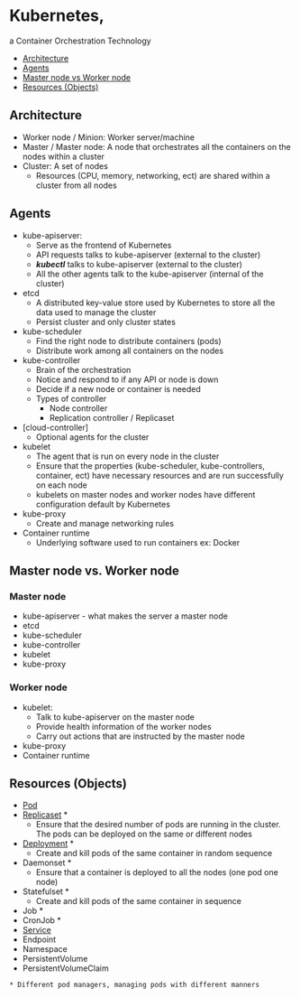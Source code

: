 # Kubernetes, 
a Container Orchestration Technology

- [Architecture](https://github.com/Ariel-Yu/knowledge-bases/blob/master/kubernetes/1-architecture.md#architecture)
- [Agents](https://github.com/Ariel-Yu/knowledge-bases/blob/master/kubernetes/1-architecture.md#agents)
- [Master node vs Worker node](https://github.com/Ariel-Yu/knowledge-bases/blob/master/kubernetes/1-architecture.md#master-node-vs-worker-node)
- [Resources (Objects)](https://github.com/Ariel-Yu/knowledge-bases/blob/master/kubernetes/1-architecture.md#resources-objects)

## Architecture
* Worker node / Minion: Worker server/machine
* Master / Master node: A node that orchestrates all the containers on the nodes within a cluster
* Cluster: A set of nodes
   * Resources (CPU, memory, networking, ect) are shared within a cluster from all nodes

## Agents
* kube-apiserver: 
    * Serve as the frontend of Kubernetes
    * API requests talks to kube-apiserver (external to the cluster)
    * ***kubectl*** talks to kube-apiserver (external to the cluster)
    * All the other agents talk to the kube-apiserver (internal of the cluster)
* etcd
    * A distributed key-value store used by Kubernetes to store all the data used to manage the cluster
    * Persist cluster and only cluster states
* kube-scheduler
    * Find the right node to distribute containers (pods)
    * Distribute work among all containers on the nodes
* kube-controller
    * Brain of the orchestration
    * Notice and respond to if any API or node is down
    * Decide if a new node or container is needed
    * Types of controller
        * Node controller
        * Replication controller / Replicaset
* [cloud-controller]
   * Optional agents for the cluster
* kubelet
    * The agent that is run on every node in the cluster
    * Ensure that the properties (kube-scheduler, kube-controllers, container, ect) have necessary resources and are run successfully on each node
    * kubelets on master nodes and worker nodes have different configuration default by Kubernetes
* kube-proxy
    * Create and manage networking rules
* Container runtime
    * Underlying software used to run containers ex: Docker

## Master node vs. Worker node

### Master node
* kube-apiserver - what makes the server a master node
* etcd
* kube-scheduler
* kube-controller
* kubelet
* kube-proxy

### Worker node
* kubelet: 
    * Talk to kube-apiserver on the master node
    * Provide health information of the worker nodes
    * Carry out actions that are instructed by the master node
* kube-proxy
* Container runtime

## Resources (Objects)
* [Pod](https://github.com/Ariel-Yu/knowledge-bases/blob/master/kubernetes/3.1-pods.md)
* [Replicaset](https://github.com/Ariel-Yu/knowledge-bases/blob/master/kubernetes/3.2-replicasets-&-repliation-controllers.md) *
   * Ensure that the desired number of pods are running in the cluster. The pods can be deployed on the same or different nodes
* [Deployment](https://github.com/Ariel-Yu/knowledge-bases/blob/master/kubernetes/3.3-deployments.md) *
   * Create and kill pods of the same container in random sequence
* Daemonset *
   * Ensure that a container is deployed to all the nodes (one pod one node)
* Statefulset *
   * Create and kill pods of the same container in sequence
* Job *
* CronJob *
* [Service](https://github.com/Ariel-Yu/knowledge-bases/blob/master/kubernetes/3.4-services.md)
* Endpoint
* Namespace
* PersistentVolume
* PersistentVolumeClaim

`* Different pod managers, managing pods with different manners`
